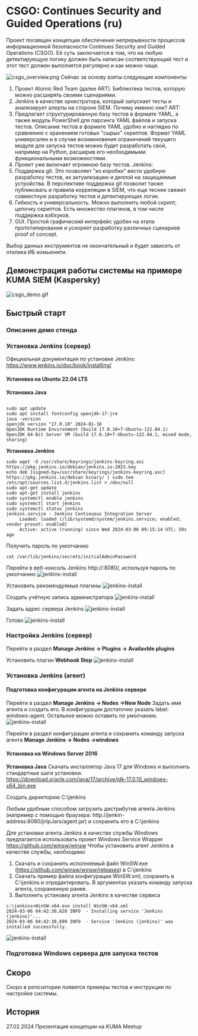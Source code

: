 # CSGO: Continues Security and Guided Operations (ru)
Проект посвящен концепции обеспечения непрерывности процессов информационной безопасности Continues Security and Guided Operations (CSGO). Её суть заключается в том, что на любую детектирующую логику должен быть написан соответствующий тест и этот тест должен выполнятся регулярно и как можно чаще.

![csgo_overview.png](img/csgo_overview.png)
Сейчас за основу взяты следующие компоненты:
1. Проект Atomic Red Team (далее ART). Библиотека тестов, которую можно расширять своими сценариями.
2. Jenkins в качестве оркестратора, который запускает тесты и анализирует алерты на стороне SIEM.
Почему именно они?
ART:
1. Предлагает структурированную базу тестов в формате YAML, а также модуль PowerShell для парсинга YAML файлов и запуска тестов. Описание тестов в формате YAML удобно и наглядно по сравнению с хранением готовых "сырых" скриптов. Формат YAML универсален и в случае возникновения ограничений текущего модуля для запуска тестов можно будет разработать свой, например на Python, расширив его необходимыми функциональными возможностями.
2. Проект уже включает огромною базу тестов.
Jenkins:
1. Поддержка git. Это позволяет "из коробки" вести удобную разработку тестов, их актуализацию и деплой на защищаемые устройства. В перспективе поддержка git позволит также публиковать и правила корреляции в SIEM, что еще теснее  свяжет совместную разработку тестов и детектирующих логик.
2. Гибкость и универсальность. Можно выполнить любой скрипт, цепочку скриптов. Есть множество плагинов, в том числе поддержка вэбхуков.
3. GUI. Простой графический интерфейс удобен на этапе прототипирования и ускоряет разработку различных сценариев proof of concept.

Выбор данных инструментов не окончательный и будет зависеть от отклика ИБ комьюнити.  
## Демонстрация работы системы на примере KUMA SIEM (Kaspersky)

![csgo_demo.gif](img/csgo_demo.gif)

## Быстрый старт
### Описание демо стенда
### Установка Jenkins (сервер)
Официальная документация по установке Jenkins: https://www.jenkins.io/doc/book/installing/
#### Установка на Ubuntu 22.04 LTS
**Установка Java**
```

sudo apt update
sudo apt install fontconfig openjdk-17-jre
java -version
openjdk version "17.0.10" 2024-01-16
OpenJDK Runtime Environment (build 17.0.10+7-Ubuntu-122.04.1)
OpenJDK 64-Bit Server VM (build 17.0.10+7-Ubuntu-122.04.1, mixed mode, sharing)
```
**Установка Jenkins**
```
sudo wget -O /usr/share/keyrings/jenkins-keyring.asc https://pkg.jenkins.io/debian/jenkins.io-2023.key
echo deb [signed-by=/usr/share/keyrings/jenkins-keyring.asc] https://pkg.jenkins.io/debian binary/ | sudo tee /etc/apt/sources.list.d/jenkins.list > /dev/null
sudo apt-get update
sudo apt-get install jenkins
sudo systemctl enable jenkins
sudo systemctl start jenkins
sudo systemctl status jenkins
jenkins.service - Jenkins Continuous Integration Server
     Loaded: loaded (/lib/systemd/system/jenkins.service; enabled; vendor preset: enabled)
     Active: active (running) since Wed 2024-03-06 09:15:14 UTC; 50s ago
```
Получить пароль по умолчанию
```
cat /var/lib/jenkins/secrets/initialAdminPassword
```
Перейти в веб-консоль Jenkins http://<jenkin-address>:8080/, используя пароль по умолчанию
![jenkins-install](img/jenkins-install/jenkins-install-01.png)

Установить рекомендуемые плагины
![jenkins-install](img/jenkins-install/jenkins-install-02.png)

Создать учётную запись администратора
![jenkins-install](img/jenkins-install/jenkins-install-03.png)

Задать адрес сервера Jenkins
![jenkins-install](img/jenkins-install/jenkins-install-04.png)

Готово
![jenkins-install](img/jenkins-install/jenkins-install-05.png)

### Настройка Jenkins (сервер)
Перейти в раздел
**Manage Jenkins -> Plugins -> Availavble plugins**

Установить плагин **Webhook Step**
![jenkins-install](img/jenkins-install/jenkins-settings-01.png)

### Установка Jenkins (агент)
#### Подготовка конфигурации  агента на Jenkins сервере
Перейти в раздел
**Manage Jenkins -> Nodes ->New Node**
Задать имя агента и создать его. В конфигурации достаточно указать label: windows-agent. Остальное можно оставить по умолчанию.
![jenkins-install](img/jenkins-install/jenkins-settings-02.png)

Перейти в раздел конфигурации агента и сохранить команду запуска агента **Manage Jenkins -> Nodes ->windows**

#### Установка на Windows Server 2016
**Установка Java**
Скачать инсталлятор Java 17 для Windows и выполнить стандартные шаги установки.
https://download.oracle.com/java/17/archive/jdk-17.0.10_windows-x64_bin.exe

Создать директорию
С:\jenkins

Любым удобным способом загрузить дистрибутив агента Jenkins (например с помощью браузера: http://jenkin-address:8080/jnlpJars/agent.jar) и сохранить его в C:\jenkins

Для установки агента Jenkins в качестве службы Windiows предлагается использовать проект  Windows Service Wrapper https://github.com/winsw/winsw
Чтобы установить агент Jenkins в качестве службы, необходимо
1. Скачать и сохранить исполняемый файл WinSW.exe (https://github.com/winsw/winsw/releases) в C:\jenkins
2. Скачать пример файла конфигурации WinSW.xml, сохранить  в C:\jenkins и отредактировать. В аргументах указать команду запуска агента, сохраненную ранее.
3. Выполнить установку агента Jenkins в качестве сервиса
```
c:\jenkins>WinSW-x64.exe install WinSW-x64.xml
2024-03-06 04:42:30,620 INFO  - Installing service 'Jenkins (jenkins)'...
2024-03-06 04:42:30,699 INFO  - Service 'Jenkins (jenkins)' was installed successfully.
```
![jenkins-install](img/jenkins-install/jenkins-agent-01.png)

### Подготовка Windows сервера для запуска тестов
## Скоро
Скоро в репозитории появятся примеры тестов и инструкции по настройке системы.
## История
27.02.2024 Презентация концепции на KUMA Meetup